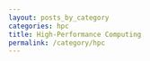 ```yaml
---
layout: posts_by_category
categories: hpc
title: High-Performance Computing
permalink: /category/hpc
---
```

